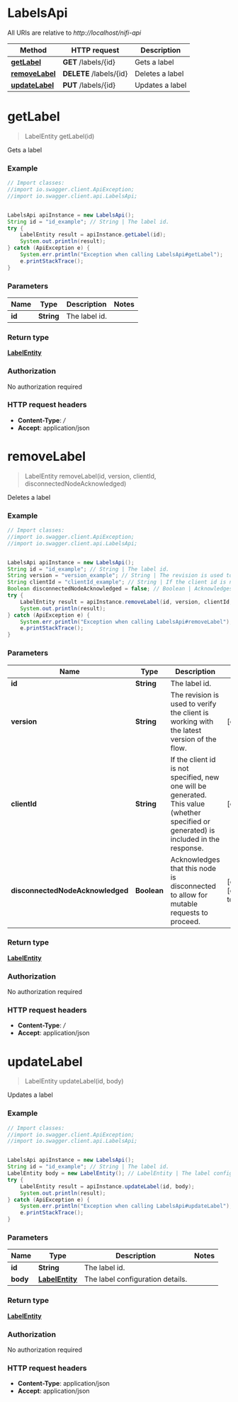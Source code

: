 # LabelsApi

All URIs are relative to *http://localhost/nifi-api*

Method | HTTP request | Description
------------- | ------------- | -------------
[**getLabel**](LabelsApi.md#getLabel) | **GET** /labels/{id} | Gets a label
[**removeLabel**](LabelsApi.md#removeLabel) | **DELETE** /labels/{id} | Deletes a label
[**updateLabel**](LabelsApi.md#updateLabel) | **PUT** /labels/{id} | Updates a label


<a name="getLabel"></a>
# **getLabel**
> LabelEntity getLabel(id)

Gets a label



### Example
```java
// Import classes:
//import io.swagger.client.ApiException;
//import io.swagger.client.api.LabelsApi;


LabelsApi apiInstance = new LabelsApi();
String id = "id_example"; // String | The label id.
try {
    LabelEntity result = apiInstance.getLabel(id);
    System.out.println(result);
} catch (ApiException e) {
    System.err.println("Exception when calling LabelsApi#getLabel");
    e.printStackTrace();
}
```

### Parameters

Name | Type | Description  | Notes
------------- | ------------- | ------------- | -------------
 **id** | **String**| The label id. |

### Return type

[**LabelEntity**](LabelEntity.md)

### Authorization

No authorization required

### HTTP request headers

 - **Content-Type**: *_/_*
 - **Accept**: application/json

<a name="removeLabel"></a>
# **removeLabel**
> LabelEntity removeLabel(id, version, clientId, disconnectedNodeAcknowledged)

Deletes a label



### Example
```java
// Import classes:
//import io.swagger.client.ApiException;
//import io.swagger.client.api.LabelsApi;


LabelsApi apiInstance = new LabelsApi();
String id = "id_example"; // String | The label id.
String version = "version_example"; // String | The revision is used to verify the client is working with the latest version of the flow.
String clientId = "clientId_example"; // String | If the client id is not specified, new one will be generated. This value (whether specified or generated) is included in the response.
Boolean disconnectedNodeAcknowledged = false; // Boolean | Acknowledges that this node is disconnected to allow for mutable requests to proceed.
try {
    LabelEntity result = apiInstance.removeLabel(id, version, clientId, disconnectedNodeAcknowledged);
    System.out.println(result);
} catch (ApiException e) {
    System.err.println("Exception when calling LabelsApi#removeLabel");
    e.printStackTrace();
}
```

### Parameters

Name | Type | Description  | Notes
------------- | ------------- | ------------- | -------------
 **id** | **String**| The label id. |
 **version** | **String**| The revision is used to verify the client is working with the latest version of the flow. | [optional]
 **clientId** | **String**| If the client id is not specified, new one will be generated. This value (whether specified or generated) is included in the response. | [optional]
 **disconnectedNodeAcknowledged** | **Boolean**| Acknowledges that this node is disconnected to allow for mutable requests to proceed. | [optional] [default to false]

### Return type

[**LabelEntity**](LabelEntity.md)

### Authorization

No authorization required

### HTTP request headers

 - **Content-Type**: *_/_*
 - **Accept**: application/json

<a name="updateLabel"></a>
# **updateLabel**
> LabelEntity updateLabel(id, body)

Updates a label



### Example
```java
// Import classes:
//import io.swagger.client.ApiException;
//import io.swagger.client.api.LabelsApi;


LabelsApi apiInstance = new LabelsApi();
String id = "id_example"; // String | The label id.
LabelEntity body = new LabelEntity(); // LabelEntity | The label configuration details.
try {
    LabelEntity result = apiInstance.updateLabel(id, body);
    System.out.println(result);
} catch (ApiException e) {
    System.err.println("Exception when calling LabelsApi#updateLabel");
    e.printStackTrace();
}
```

### Parameters

Name | Type | Description  | Notes
------------- | ------------- | ------------- | -------------
 **id** | **String**| The label id. |
 **body** | [**LabelEntity**](LabelEntity.md)| The label configuration details. |

### Return type

[**LabelEntity**](LabelEntity.md)

### Authorization

No authorization required

### HTTP request headers

 - **Content-Type**: application/json
 - **Accept**: application/json

